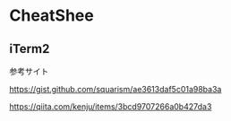 # CheatShee

## iTerm2

参考サイト

https://gist.github.com/squarism/ae3613daf5c01a98ba3a

https://qiita.com/kenju/items/3bcd9707266a0b427da3
